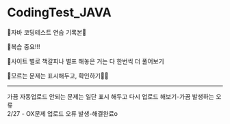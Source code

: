 # CodingTest_JAVA
🖤자바 코딩테스트 연습 기록본🖤

💙복습 중요!!!

💙사이트 별로 책갈피나 별표 해놓은 거는 다 한번씩 더 풀어보기

💙모르는 문제는 표시해두고, 확인하기🐶🐶
<hr>

가끔 자동업로드 안되는 문제는 일단 표시 해두고 다시 업로드 해보기-가끔 발생하는 오류
<br>
2/27 - OX문제 업로드 오류 발생-해결완료o
<br>
<br>

